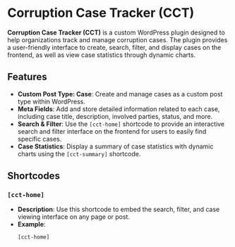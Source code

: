# Corruption Case Tracker (CCT)

**Corruption Case Tracker (CCT)** is a custom WordPress plugin designed to help organizations track and manage corruption cases. The plugin provides a user-friendly interface to create, search, filter, and display cases on the frontend, as well as view case statistics through dynamic charts.

## Features

-   **Custom Post Type: Case**: Create and manage cases as a custom post type within WordPress.
-   **Meta Fields**: Add and store detailed information related to each case, including case title, description, involved parties, status, and more.
-   **Search & Filter**: Use the `[cct-home]` shortcode to provide an interactive search and filter interface on the frontend for users to easily find specific cases.
-   **Case Statistics**: Display a summary of case statistics with dynamic charts using the `[cct-summary]` shortcode.

## Shortcodes

### `[cct-home]`

-   **Description**: Use this shortcode to embed the search, filter, and case viewing interface on any page or post.
-   **Example**:
    ```html
    [cct-home]
    ```
